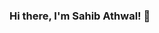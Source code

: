 ### Hi there, I'm Sahib Athwal! 👋

<!--
**Sahib858/Sahib858** is a ✨ _special_ ✨ repository because its `README.md` (this file) appears on your GitHub profile.

Here are some ideas to get you started:

- 🔭 I’m currently working on AI Image Projector Machine Learning Project
- 🌱 I’m currently refining my skillset and applying for jobs 
- 👯 I’m looking to collaborate on intriguing projects that involve security or music software
- 💬 Ask me about any of my projects that I have listed in my repository
- 📫 How to reach me: Email - sahibathwal@gmail.com
- 😄 Pronouns: He/His/Him
- ⚡ Fun fact: I have been producing music since I was 15.
-->
